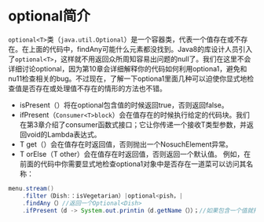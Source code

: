 # optional简介

`optional<T>`类（`java.util.Optional`）是一个容器类，代表一个值存在或不存在。在上面的代码中，findAny可能什么元素都没找到。Java8的库设计人员引入了`optional<T>`，这样就不用返回众所周知容易出问题的null了。我们在这里不会详细讨论optional，因为第10章会详细解释你的代码如何利用optiona1，避免和nu11检查相关的bug。不过现在，了解一下optiona1里面几种可以迫使你显式地检查值是否存在或处理值不存在的情形的方法也不错。

- isPresent（）将在optional包含值的时候返回true，否则返回false。
- ifPresent（`Consumer<T>block`）会在值存在的时候执行给定的代码块。我们在第3章介绍了consumer函数式接口；它让你传递一个接收T类型参数，并返回void的Lambda表达式。
- T get（）会在值存在时返回值，否则抛出一个NosuchElement异常。
- T orElse（T other）会在值存在时返回值，否则返回一个默认值。
例如，在前面的代码中你需要显式地检查optiona1对象中是否存在一道菜可以访问其名称：

```java
menu.stream()
    .filter（Dish:：isVegetarian）|optional<pish，|
    .findAny（）//返回一个Optional<Dish>
    .ifPresent（d -> System.out.printin（d.getName（））；//如果包含一个值就打印它，否s则什么都不做
```
